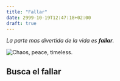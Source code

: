 ```yaml
---
title: "Fallar"
date: 2999-10-19T12:47:18+02:00
draft: true
---
```


*La parte mas divertida de la vida es **fallar**.*

![Chaos, peace, timeless.](https://cdn.some.pics/m1n/652b034c61394.jpg)

## Busca el fallar



